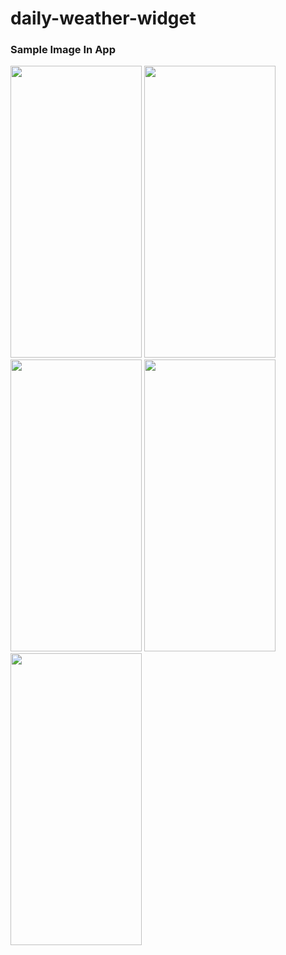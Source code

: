 # daily-weather-widget
<!-- <img src="https://user-images.githubusercontent.com/19789884/164067493-357e1320-6f2d-4e74-be62-bc5add1745b2.png" width="816" height="400"/> -->


### Sample Image In App
<img src="https://user-images.githubusercontent.com/19789884/190178134-8e307a1e-d9b9-4ef9-b5a0-40d847350fba.jpg" width="210" height="467"/> <img src="https://user-images.githubusercontent.com/19789884/190178424-1d9a7622-2fbd-49d5-a6b3-9b39ddbf5775.jpg" width="210" height="467"/>
<img src="https://user-images.githubusercontent.com/19789884/190178566-6b425b61-ee7d-4455-be9d-a0bf400b062a.jpg" width="210" height="467"/> <img src="https://user-images.githubusercontent.com/19789884/190178596-6ffd958e-11a2-447a-9163-2c66ff0859a8.jpg" width="210" height="467"/>
<img src="https://user-images.githubusercontent.com/19789884/190178627-f96fd4b5-5dc0-420d-b303-96300df1caa7.jpg" width="210" height="467"/>
